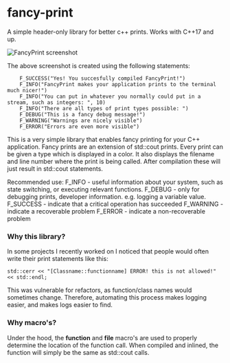 # fancy-print
A simple header-only library for better c++ prints. Works with C++17 and up. 


![FancyPrint screenshot]("./doc/output.png" "Fancy logging screenshot")

The above screenshot is created using the following statements:
```
    F_SUCCESS("Yes! You succesfully compiled FancyPrint!")
    F_INFO("FancyPrint makes your application prints to the terminal much nicer!")
    F_INFO("You can put in whatever you normally could put in a stream, such as integers: ", 10)
    F_INFO("There are all types of print types possible: ")
    F_DEBUG("This is a fancy debug message!")
    F_WARNING("Warnings are nicely visible")
    F_ERROR("Errors are even more visible")
```

This is a very simple library that enables fancy printing for your C++ application. Fancy prints are an extension of std::cout prints. Every print can be given a type which is displayed in a color. It also displays the filename and line number where the print is being called. After compilation these will just result in std::cout statements.

Recommended use:
F_INFO - useful information about your system, such as state switching, or executing relevant functions.
F_DEBUG - only for debugging prints, developer information. e.g. logging a variable value.
F_SUCCESS - indicate that a critical operation has succeeded
F_WARNING - indicate a recoverable problem
F_ERROR - indicate a non-recoverable problem

### Why this library?
In some projects I recently worked on I noticed that people would often write their print statements like this:
```
std::cerr << "[Classname::functionname] ERROR! this is not allowed!" << std::endl;
```
This was vulnerable for refactors, as function/class names would sometimes change.
Therefore, automating this process makes logging easier, and makes logs easier to find. 

### Why macro's?
Under the hood, the __function__ and __file__ macro's are used to properly determine the location of the function call. 
When compiled and inlined, the function will simply be the same as std::cout calls. 